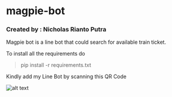# magpie-bot

### Created by : Nicholas Rianto Putra

Magpie bot is a line bot that could search for available train ticket.

To install all the requirements do
> pip install -r requirements.txt

Kindly add my Line Bot by scanning this QR Code

![alt text](https://i.imgur.com/rEIsltR.png)
